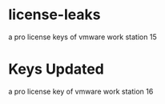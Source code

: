 # license-leaks
a pro license keys of vmware work station 15 
# Keys Updated 
a pro license key of vmware work station 16


